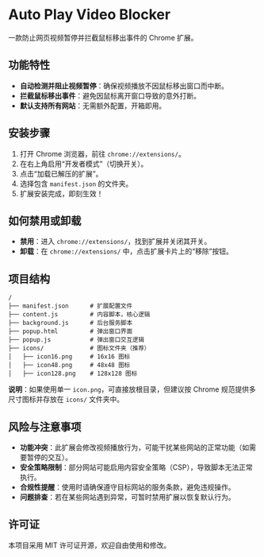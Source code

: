 # Auto Play Video Blocker

一款防止网页视频暂停并拦截鼠标移出事件的 Chrome 扩展。

## 功能特性
- **自动检测并阻止视频暂停**：确保视频播放不因鼠标移出窗口而中断。
- **拦截鼠标移出事件**：避免因鼠标离开窗口导致的意外打断。
- **默认支持所有网站**：无需额外配置，开箱即用。

## 安装步骤
1. 打开 Chrome 浏览器，前往 `chrome://extensions/`。
2. 在右上角启用“开发者模式”（切换开关）。
3. 点击“加载已解压的扩展”。
4. 选择包含 `manifest.json` 的文件夹。
5. 扩展安装完成，即刻生效！

## 如何禁用或卸载
- **禁用**：进入 `chrome://extensions/`，找到扩展并关闭其开关。
- **卸载**：在 `chrome://extensions/` 中，点击扩展卡片上的“移除”按钮。

## 项目结构
```
/
├── manifest.json      # 扩展配置文件
├── content.js         # 内容脚本，核心逻辑
├── background.js      # 后台服务脚本
├── popup.html         # 弹出窗口界面
├── popup.js           # 弹出窗口交互逻辑
├── icons/             # 图标文件夹（推荐）
│   ├── icon16.png     # 16x16 图标
│   ├── icon48.png     # 48x48 图标
│   ├── icon128.png    # 128x128 图标
```

**说明**：如果使用单一 `icon.png`，可直接放根目录，但建议按 Chrome 规范提供多尺寸图标并存放在 `icons/` 文件夹中。

## 风险与注意事项
- **功能冲突**：此扩展会修改视频播放行为，可能干扰某些网站的正常功能（如需要暂停的交互）。
- **安全策略限制**：部分网站可能启用内容安全策略（CSP），导致脚本无法正常执行。
- **合规性提醒**：使用时请确保遵守目标网站的服务条款，避免违规操作。
- **问题排查**：若在某些网站遇到异常，可暂时禁用扩展以恢复默认行为。

## 许可证
本项目采用 MIT 许可证开源，欢迎自由使用和修改。